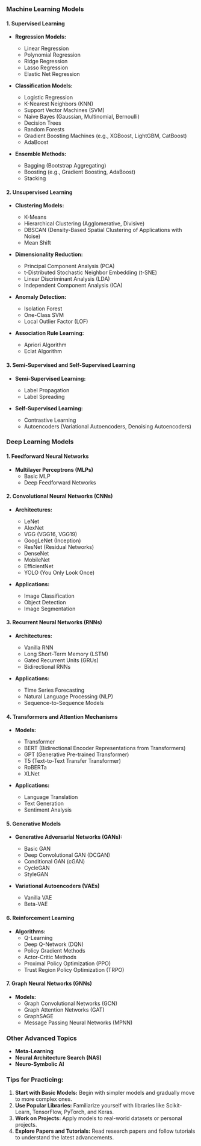 ### **Machine Learning Models**

#### **1. Supervised Learning**

- **Regression Models:**
  - Linear Regression
  - Polynomial Regression
  - Ridge Regression
  - Lasso Regression
  - Elastic Net Regression

- **Classification Models:**
  - Logistic Regression
  - K-Nearest Neighbors (KNN)
  - Support Vector Machines (SVM)
  - Naive Bayes (Gaussian, Multinomial, Bernoulli)
  - Decision Trees
  - Random Forests
  - Gradient Boosting Machines (e.g., XGBoost, LightGBM, CatBoost)
  - AdaBoost

- **Ensemble Methods:**
  - Bagging (Bootstrap Aggregating)
  - Boosting (e.g., Gradient Boosting, AdaBoost)
  - Stacking

#### **2. Unsupervised Learning**

- **Clustering Models:**
  - K-Means
  - Hierarchical Clustering (Agglomerative, Divisive)
  - DBSCAN (Density-Based Spatial Clustering of Applications with Noise)
  - Mean Shift

- **Dimensionality Reduction:**
  - Principal Component Analysis (PCA)
  - t-Distributed Stochastic Neighbor Embedding (t-SNE)
  - Linear Discriminant Analysis (LDA)
  - Independent Component Analysis (ICA)

- **Anomaly Detection:**
  - Isolation Forest
  - One-Class SVM
  - Local Outlier Factor (LOF)

- **Association Rule Learning:**
  - Apriori Algorithm
  - Eclat Algorithm

#### **3. Semi-Supervised and Self-Supervised Learning**

- **Semi-Supervised Learning:**
  - Label Propagation
  - Label Spreading

- **Self-Supervised Learning:**
  - Contrastive Learning
  - Autoencoders (Variational Autoencoders, Denoising Autoencoders)

### **Deep Learning Models**

#### **1. Feedforward Neural Networks**

- **Multilayer Perceptrons (MLPs)**
  - Basic MLP
  - Deep Feedforward Networks

#### **2. Convolutional Neural Networks (CNNs)**

- **Architectures:**
  - LeNet
  - AlexNet
  - VGG (VGG16, VGG19)
  - GoogLeNet (Inception)
  - ResNet (Residual Networks)
  - DenseNet
  - MobileNet
  - EfficientNet
  - YOLO (You Only Look Once)

- **Applications:**
  - Image Classification
  - Object Detection
  - Image Segmentation

#### **3. Recurrent Neural Networks (RNNs)**

- **Architectures:**
  - Vanilla RNN
  - Long Short-Term Memory (LSTM)
  - Gated Recurrent Units (GRUs)
  - Bidirectional RNNs

- **Applications:**
  - Time Series Forecasting
  - Natural Language Processing (NLP)
  - Sequence-to-Sequence Models

#### **4. Transformers and Attention Mechanisms**

- **Models:**
  - Transformer
  - BERT (Bidirectional Encoder Representations from Transformers)
  - GPT (Generative Pre-trained Transformer)
  - T5 (Text-to-Text Transfer Transformer)
  - RoBERTa
  - XLNet

- **Applications:**
  - Language Translation
  - Text Generation
  - Sentiment Analysis

#### **5. Generative Models**

- **Generative Adversarial Networks (GANs):**
  - Basic GAN
  - Deep Convolutional GAN (DCGAN)
  - Conditional GAN (cGAN)
  - CycleGAN
  - StyleGAN

- **Variational Autoencoders (VAEs)**
  - Vanilla VAE
  - Beta-VAE

#### **6. Reinforcement Learning**

- **Algorithms:**
  - Q-Learning
  - Deep Q-Network (DQN)
  - Policy Gradient Methods
  - Actor-Critic Methods
  - Proximal Policy Optimization (PPO)
  - Trust Region Policy Optimization (TRPO)

#### **7. Graph Neural Networks (GNNs)**

- **Models:**
  - Graph Convolutional Networks (GCN)
  - Graph Attention Networks (GAT)
  - GraphSAGE
  - Message Passing Neural Networks (MPNN)

### **Other Advanced Topics**

- **Meta-Learning**
- **Neural Architecture Search (NAS)**
- **Neuro-Symbolic AI**

### **Tips for Practicing:**

1. **Start with Basic Models:** Begin with simpler models and gradually move to more complex ones.
2. **Use Popular Libraries:** Familiarize yourself with libraries like Scikit-Learn, TensorFlow, PyTorch, and Keras.
3. **Work on Projects:** Apply models to real-world datasets or personal projects.
4. **Explore Papers and Tutorials:** Read research papers and follow tutorials to understand the latest advancements.